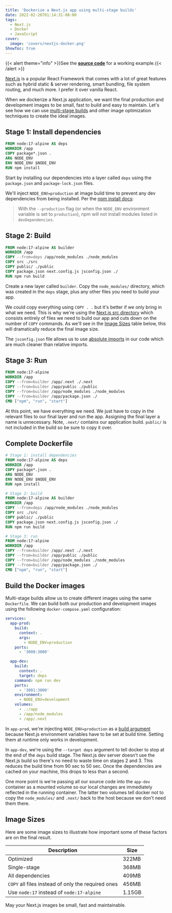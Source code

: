 ```yaml
---
title: 'Dockerize a Next.js app using multi-stage builds'
date: 2022-02-26T01:14:31-08:00
tags:
  - Next.js
  - Docker
  - JavaScript
cover:
  image: 'covers/nextjs-docker.png'
ShowToc: true
---
```


{{< alert theme="info" >}}See the [**source code**](https://github.com/johnnymetz/docker-nextjs) for a working example.{{< /alert >}}

[Next.js](https://nextjs.org/) is a popular React Framework that comes with a lot of great features such as hybrid static & server rendering, smart bundling, file system routing, and much more. I prefer it over vanilla React.

When we dockerize a Next.js application, we want the final production and development images to be small, fast to build and easy to maintain. Let's see how we can use [multi-stage builds](https://docs.docker.com/develop/develop-images/multistage-build/) and other image optimization techniques to create the ideal images.

## Stage 1: Install dependencies

```dockerfile
FROM node:17-alpine AS deps
WORKDIR /app
COPY package*.json .
ARG NODE_ENV
ENV NODE_ENV $NODE_ENV
RUN npm install
```

Start by installing our dependencies into a layer called `deps` using the `package.json` and `package-lock.json` files.

We'll inject `NODE_ENV=production` at image build time to prevent any dev dependencies from being installed. Per the [npm install docs](https://docs.npmjs.com/cli/v8/commands/npm-install):

> With the `--production` flag (or when the `NODE_ENV` environment variable is set to `production`), npm will not install modules listed in `devDependencies`.

## Stage 2: Build

```dockerfile
FROM node:17-alpine AS builder
WORKDIR /app
COPY --from=deps /app/node_modules ./node_modules
COPY src ./src
COPY public/ ./public
COPY package.json next.config.js jsconfig.json ./
RUN npm run build
```

Create a new layer called `builder`. Copy the `node_modules/` directory, which was created in the `deps` stage, plus any other files you need to build your app.

We could copy everything using `COPY . .` but it's better if we only bring in what we need. This is why we're using the [Next.js src directory](https://nextjs.org/docs/advanced-features/src-directory) which consists entirely of files we need to build our app and cuts down on the number of `COPY` commands. As we'll see in the [Image Sizes](#image-sizes) table below, this will dramatically reduce the final image size.

The `jsconfig.json` file allows us to use [absolute imports](https://nextjs.org/docs/advanced-features/module-path-aliases) in our code which are much cleaner than relative imports.

## Stage 3: Run

```dockerfile
FROM node:17-alpine
WORKDIR /app
COPY --from=builder /app/.next ./.next
COPY --from=builder /app/public ./public
COPY --from=builder /app/node_modules ./node_modules
COPY --from=builder /app/package.json ./
CMD ["npm", "run", "start"]
```

At this point, we have everything we need. We just have to copy in the relevant files to our final layer and run the app. Assigning the final layer a name is unnecessary. Note, `.next/` contains our application build. `public/` is not included in the build so be sure to copy it over.

## Complete Dockerfile

```dockerfile
# Stage 1: install dependencies
FROM node:17-alpine AS deps
WORKDIR /app
COPY package*.json .
ARG NODE_ENV
ENV NODE_ENV $NODE_ENV
RUN npm install

# Stage 2: build
FROM node:17-alpine AS builder
WORKDIR /app
COPY --from=deps /app/node_modules ./node_modules
COPY src ./src
COPY public/ ./public
COPY package.json next.config.js jsconfig.json ./
RUN npm run build

# Stage 3: run
FROM node:17-alpine
WORKDIR /app
COPY --from=builder /app/.next ./.next
COPY --from=builder /app/public ./public
COPY --from=builder /app/node_modules ./node_modules
COPY --from=builder /app/package.json ./
CMD ["npm", "run", "start"]
```

## Build the Docker images

Multi-stage builds allow us to create different images using the same `Dockerfile`. We can build both our production and development images using the following `docker-compose.yaml` configuration:

```yaml
services:
  app-prod:
    build:
      context: .
      args:
        - NODE_ENV=production
    ports:
      - '3000:3000'

  app-dev:
    build:
      context: .
      target: deps
    command: npm run dev
    ports:
      - '3001:3000'
    environment:
      - NODE_ENV=development
    volumes:
      - .:/app
      - /app/node_modules
      - /app/.next
```

In `app-prod`, we're injecting `NODE_ENV=production` as a [build argument](https://docs.docker.com/engine/reference/commandline/build/#set-build-time-variables---build-arg) because Next.js environment variables have to be set at build time. Setting them at runtime only works in development.

In `app-dev`, we're using the `--target deps` argument to tell docker to stop at the end of the `deps` build stage. The Next.js dev server doesn't use the Next.js build so there's no need to waste time on stages 2 and 3. This reduces the build time from 90 sec to 50 sec. Once the dependencies are cached on your machine, this drops to less than a second.

One more point is we're passing all our source code into the `app-dev` container as a mounted volume so our local changes are immediately reflected in the running container. The latter two volumes tell docker not to copy the `node_modules/` and `.next/` back to the host because we don't need them there.

## Image Sizes

Here are some image sizes to illustrate how important some of these factors are on the final result.

| Description                                        | Size   |
| -------------------------------------------------- | ------ |
| Optimized                                          | 322MB  |
| Single-stage                                       | 368MB  |
| All dependencies                                   | 409MB  |
| `COPY` all files instead of only the required ones | 456MB  |
| Use `node:17` instead of `node:17-alpine`          | 1.15GB |

May your Next.js images be small, fast and maintainable.
